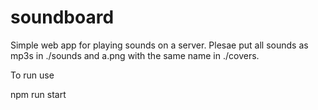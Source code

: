 # soundboard
Simple web app for playing sounds on a server. Plesae put all sounds as mp3s in ./sounds and a.png with the same name in ./covers.

To run use

npm run start